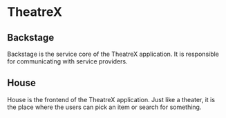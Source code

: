 # TheatreX

## Backstage

Backstage is the service core of the TheatreX application. It is responsible for communicating with service providers.

## House

House is the frontend of the TheatreX application. Just like a theater, it is the place where the users can pick an item or search for something.

